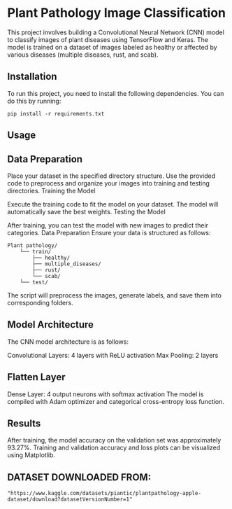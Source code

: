 # Plant Pathology Image Classification

This project involves building a Convolutional Neural Network (CNN) model to classify images of plant diseases using TensorFlow and Keras. The model is trained on a dataset of images labeled as healthy or affected by various diseases (multiple diseases, rust, and scab).


## Installation

To run this project, you need to install the following dependencies. You can do this by running:

```
pip install -r requirements.txt
```

## Usage
## Data Preparation

Place your dataset in the specified directory structure.
Use the provided code to preprocess and organize your images into training and testing directories.
Training the Model

Execute the training code to fit the model on your dataset. The model will automatically save the best weights.
Testing the Model

After training, you can test the model with new images to predict their categories.
Data Preparation
Ensure your data is structured as follows:

```
Plant pathology/
    └── train/
        ├── healthy/
        ├── multiple_diseases/
        ├── rust/
        └── scab/
    └── test/

```
The script will preprocess the images, generate labels, and save them into corresponding folders.
## Model Architecture
The CNN model architecture is as follows:

Convolutional Layers: 4 layers with ReLU activation
Max Pooling: 2 layers
## Flatten Layer
Dense Layer: 4 output neurons with softmax activation
The model is compiled with Adam optimizer and categorical cross-entropy loss function.

## Results
After training, the model accuracy on the validation set was approximately 93.27%. Training and validation accuracy and loss plots can be visualized using Matplotlib.



## DATASET DOWNLOADED FROM: 
```
"https://www.kaggle.com/datasets/piantic/plantpathology-apple-dataset/download?datasetVersionNumber=1"
